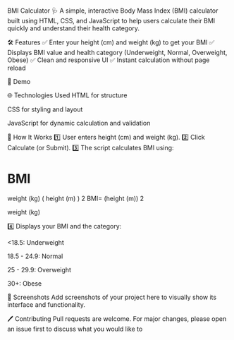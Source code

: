 BMI Calculator 🩺
A simple, interactive Body Mass Index (BMI) calculator built using HTML, CSS, and JavaScript to help users calculate their BMI quickly and understand their health category.

🛠 Features
✅ Enter your height (cm) and weight (kg) to get your BMI
✅ Displays BMI value and health category (Underweight, Normal, Overweight, Obese)
✅ Clean and responsive UI
✅ Instant calculation without page reload

🚀 Demo

🌐 Technologies Used
HTML for structure

CSS for styling and layout

JavaScript for dynamic calculation and validation

🧮 How It Works
1️⃣ User enters height (cm) and weight (kg).
2️⃣ Click Calculate (or Submit).
3️⃣ The script calculates BMI using:

BMI
=
weight (kg)
(
height (m)
)
2
BMI= 
(height (m)) 
2
 
weight (kg)
​
 
4️⃣ Displays your BMI and the category:

<18.5: Underweight

18.5 - 24.9: Normal

25 - 29.9: Overweight

30+: Obese

📸 Screenshots
Add screenshots of your project here to visually show its interface and functionality.

🖊️ Contributing
Pull requests are welcome. For major changes, please open an issue first to discuss what you would like to
